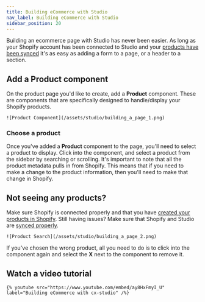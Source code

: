 ```yaml
---
title: Building eCommerce with Studio
nav_label: Building eCommerce with Studio
sidebar_position: 20
---
```



Building an ecommerce page with Studio has never been easier. As long as your Shopify account has been connected to
Studio and your [products have been synced](/docs/studio/Shopify/Syncing-your-Shopify-Products-Where-are-my-products) it's as easy as adding a form to a page, or a header to a section.

## Add a Product component

On the product page you'd like to create, add a **Product** component. These are components that are specifically designed
to handle/display your Shopify products.

    ![Product Component](/assets/studio/building_a_page_1.png)

### Choose a product

Once you've added a **Product** component to the page, you'll need to select a product to display. Click into the
component, and select a product from the sidebar by searching or scrolling. It's important to note that all the product
metadata pulls in from Shopify. This means that if you need to make a change to the product information, then you'll
need to make that change in Shopify.

## Not seeing any products?

Make sure Shopify is connected properly and that you
have [created your products in Shopify](https://help.shopify.com/en/manual/products/add-update-products). Still having
issues? Make sure that Shopify and Studio
are [synced properly](/docs/studio/Shopify/Syncing-your-Shopify-Products-Where-are-my-products).

    ![Product Search](/assets/studio/building_a_page_2.png)

If you've chosen the wrong product, all you need to do is to click into the component again and select the **X** next to
the component to remove it.

## Watch a video tutorial

    {% youtube src="https://www.youtube.com/embed/ay8HxFmyI_U" label="Building eCommerce with cx-studio" /%}

